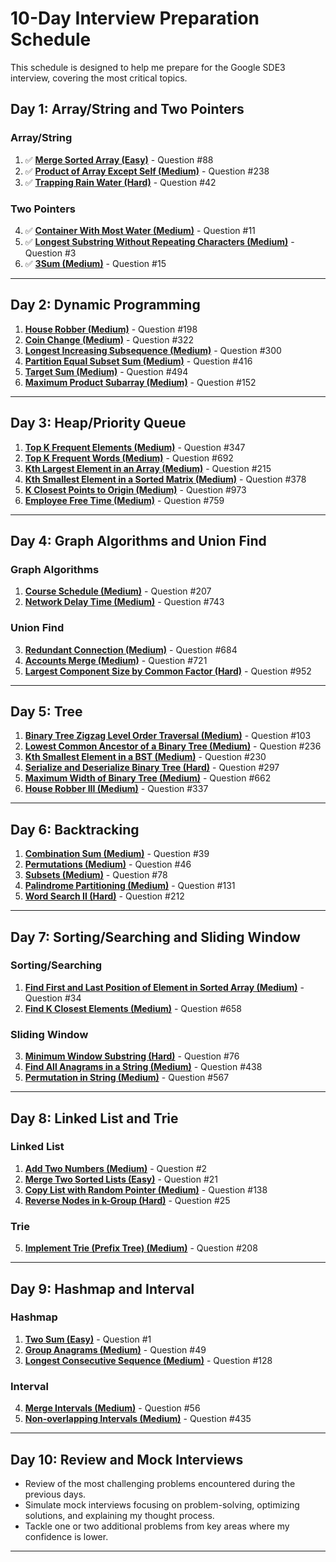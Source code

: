 # 10-Day Interview Preparation Schedule

This schedule is designed to help me prepare for the Google SDE3 interview, covering the most critical topics.
## Day 1: Array/String and Two Pointers

### Array/String
1. ✅ **[Merge Sorted Array (Easy)](https://leetcode.com/problems/merge-sorted-array/)** - Question #88
2. ✅ **[Product of Array Except Self (Medium)](https://leetcode.com/problems/product-of-array-except-self/)** - Question #238
3. ✅ **[Trapping Rain Water (Hard)](https://leetcode.com/problems/trapping-rain-water/)** - Question #42

### Two Pointers
4. ✅ **[Container With Most Water (Medium)](https://leetcode.com/problems/container-with-most-water/)** - Question #11
5. ✅ **[Longest Substring Without Repeating Characters (Medium)](https://leetcode.com/problems/longest-substring-without-repeating-characters/)** - Question #3
6. ✅ **[3Sum (Medium)](https://leetcode.com/problems/3sum/)** - Question #15

---

## Day 2: Dynamic Programming

1. **[House Robber (Medium)](https://leetcode.com/problems/house-robber/)** - Question #198
2. **[Coin Change (Medium)](https://leetcode.com/problems/coin-change/)** - Question #322
3. **[Longest Increasing Subsequence (Medium)](https://leetcode.com/problems/longest-increasing-subsequence/)** - Question #300
4. **[Partition Equal Subset Sum (Medium)](https://leetcode.com/problems/partition-equal-subset-sum/)** - Question #416
5. **[Target Sum (Medium)](https://leetcode.com/problems/target-sum/)** - Question #494
6. **[Maximum Product Subarray (Medium)](https://leetcode.com/problems/maximum-product-subarray/)** - Question #152

---

## Day 3: Heap/Priority Queue

1. **[Top K Frequent Elements (Medium)](https://leetcode.com/problems/top-k-frequent-elements/)** - Question #347
2. **[Top K Frequent Words (Medium)](https://leetcode.com/problems/top-k-frequent-words/)** - Question #692
3. **[Kth Largest Element in an Array (Medium)](https://leetcode.com/problems/kth-largest-element-in-an-array/)** - Question #215
4. **[Kth Smallest Element in a Sorted Matrix (Medium)](https://leetcode.com/problems/kth-smallest-element-in-a-sorted-matrix/)** - Question #378
5. **[K Closest Points to Origin (Medium)](https://leetcode.com/problems/k-closest-points-to-origin/)** - Question #973
6. **[Employee Free Time (Medium)](https://leetcode.com/problems/employee-free-time/)** - Question #759

---

## Day 4: Graph Algorithms and Union Find

### Graph Algorithms
1. **[Course Schedule (Medium)](https://leetcode.com/problems/course-schedule/)** - Question #207
2. **[Network Delay Time (Medium)](https://leetcode.com/problems/network-delay-time/)** - Question #743

### Union Find
3. **[Redundant Connection (Medium)](https://leetcode.com/problems/redundant-connection/)** - Question #684
4. **[Accounts Merge (Medium)](https://leetcode.com/problems/accounts-merge/)** - Question #721
5. **[Largest Component Size by Common Factor (Hard)](https://leetcode.com/problems/largest-component-size-by-common-factor/)** - Question #952

---

## Day 5: Tree

1. **[Binary Tree Zigzag Level Order Traversal (Medium)](https://leetcode.com/problems/binary-tree-zigzag-level-order-traversal/)** - Question #103
2. **[Lowest Common Ancestor of a Binary Tree (Medium)](https://leetcode.com/problems/lowest-common-ancestor-of-a-binary-tree/)** - Question #236
3. **[Kth Smallest Element in a BST (Medium)](https://leetcode.com/problems/kth-smallest-element-in-a-bst/)** - Question #230
4. **[Serialize and Deserialize Binary Tree (Hard)](https://leetcode.com/problems/serialize-and-deserialize-binary-tree/)** - Question #297
5. **[Maximum Width of Binary Tree (Medium)](https://leetcode.com/problems/maximum-width-of-binary-tree/)** - Question #662
6. **[House Robber III (Medium)](https://leetcode.com/problems/house-robber-iii/)** - Question #337

---

## Day 6: Backtracking

1. **[Combination Sum (Medium)](https://leetcode.com/problems/combination-sum/)** - Question #39
2. **[Permutations (Medium)](https://leetcode.com/problems/permutations/)** - Question #46
3. **[Subsets (Medium)](https://leetcode.com/problems/subsets/)** - Question #78
4. **[Palindrome Partitioning (Medium)](https://leetcode.com/problems/palindrome-partitioning/)** - Question #131
5. **[Word Search II (Hard)](https://leetcode.com/problems/word-search-ii/)** - Question #212

---

## Day 7: Sorting/Searching and Sliding Window

### Sorting/Searching
1. **[Find First and Last Position of Element in Sorted Array (Medium)](https://leetcode.com/problems/find-first-and-last-position-of-element-in-sorted-array/)** - Question #34
2. **[Find K Closest Elements (Medium)](https://leetcode.com/problems/find-k-closest-elements/)** - Question #658

### Sliding Window
3. **[Minimum Window Substring (Hard)](https://leetcode.com/problems/minimum-window-substring/)** - Question #76
4. **[Find All Anagrams in a String (Medium)](https://leetcode.com/problems/find-all-anagrams-in-a-string/)** - Question #438
5. **[Permutation in String (Medium)](https://leetcode.com/problems/permutation-in-string/)** - Question #567

---

## Day 8: Linked List and Trie

### Linked List
1. **[Add Two Numbers (Medium)](https://leetcode.com/problems/add-two-numbers/)** - Question #2
2. **[Merge Two Sorted Lists (Easy)](https://leetcode.com/problems/merge-two-sorted-lists/)** - Question #21
3. **[Copy List with Random Pointer (Medium)](https://leetcode.com/problems/copy-list-with-random-pointer/)** - Question #138
4. **[Reverse Nodes in k-Group (Hard)](https://leetcode.com/problems/reverse-nodes-in-k-group/)** - Question #25

### Trie
5. **[Implement Trie (Prefix Tree) (Medium)](https://leetcode.com/problems/implement-trie-prefix-tree/)** - Question #208

---

## Day 9: Hashmap and Interval

### Hashmap
1. **[Two Sum (Easy)](https://leetcode.com/problems/two-sum/)** - Question #1
2. **[Group Anagrams (Medium)](https://leetcode.com/problems/group-anagrams/)** - Question #49
3. **[Longest Consecutive Sequence (Medium)](https://leetcode.com/problems/longest-consecutive-sequence/)** - Question #128

### Interval
4. **[Merge Intervals (Medium)](https://leetcode.com/problems/merge-intervals/)** - Question #56
5. **[Non-overlapping Intervals (Medium)](https://leetcode.com/problems/non-overlapping-intervals/)** - Question #435

---

## Day 10: Review and Mock Interviews

- Review of the most challenging problems encountered during the previous days.
- Simulate mock interviews focusing on problem-solving, optimizing solutions, and explaining my thought process.
- Tackle one or two additional problems from key areas where my confidence is lower.

---

